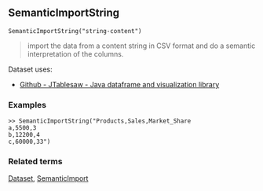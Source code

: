 ## SemanticImportString

```
SemanticImportString("string-content")
```
 
> import the data from a content string in CSV format and do a semantic interpretation of the columns.
 
Dataset uses:   
* [Github - JTablesaw - Java dataframe and visualization library ](https://github.com/tlabs-data/tablesaw)
  
### Examples 

```
>> SemanticImportString("Products,Sales,Market_Share
a,5500,3
b,12200,4
c,60000,33") 
```

### Related terms
[Dataset](Dataset.md), [SemanticImport](SemanticImport.md)